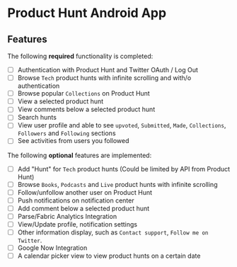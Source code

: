 # Product Hunt Android App

## Features

The following **required** functionality is completed:

* [ ] Authentication with Product Hunt and Twitter OAuth / Log Out
* [ ] Browse `Tech` product hunts with infinite scrolling and with/o authentication
* [ ] Browse popular `Collections` on Product Hunt
* [ ] View a selected product hunt
* [ ] View comments below a selected product hunt
* [ ] Search hunts
* [ ] View user profile and able to see `upvoted`, `Submitted`, `Made`, `Collections`, `Followers` and `Following` sections
* [ ] See activities from users you followed

The following **optional** features are implemented:

* [ ] Add "Hunt" for `Tech` product hunts (Could be limited by API from Product Hunt)
* [ ] Browse `Books`, `Podcasts` and `Live` product hunts with infinite scrolling
* [ ] Follow/unfollow another user on Product Hunt
* [ ] Push notifications on notification center
* [ ] Add comment below a selected product hunt
* [ ] Parse/Fabric Analytics Integration
* [ ] View/Update profile, notification settings
* [ ] Other information display, such as `Contact support`, `Follow me on Twitter`.
* [ ] Google Now Integration
* [ ] A calendar picker view to view product hunts on a certain date
